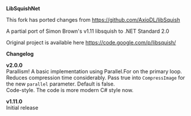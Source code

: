 **LibSquishNet**

This fork has ported changes from https://github.com/AxioDL/libSquish

A partial port of Simon Brown's v1.11 libsquish to .NET Standard 2.0

Original project is available here https://code.google.com/p/libsquish/

**Changelog**

**v2.0.0**  
Parallism!  A basic implementation using Parallel.For on the primary loop.  Reduces compression time considerably.  Pass true into `CompressImage` for the new `parallel` parameter.  Default is false.  
Code-style.  The code is more modern C# style now.

**v1.11.0**  
Initial release
